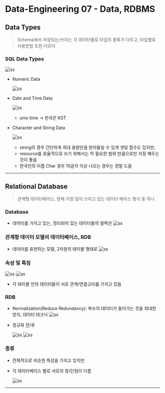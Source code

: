 # Data-Engineering 07 - Data, RDBMS

## Data Types
> Schema에서 저장되는/쓰이는 각 데이터별로 타입의 종류가 다르고, 타입별로 사용방법 또한 다르다

### SQL Data Types

![ss](DE_img/screenshot97.png)


- Numeric Data

    ![ss](DE_img/screenshot98.png)

- Date and Time Data

    ![ss](DE_img/screenshot99.png)
    - unix time -> 한국은 KST

- Character and String Data

    ![ss](DE_img/screenshot100.png)
    - string의 경우 간단하게 최대 용량만큼 받아들일 수 있게 셋팅 할수도 있지만,
    - resource를 효율적으로 쓰기 위해서는 딱 필요한 범위 만큼으로만 지정 해두는것이 좋음
    - 한국인의 이름 Char 경우 10글자 이상 나오는 경우는 정말 드뭄

---

## Relational Database
> 관계형 데이터베이스, 현재 가장 많이 쓰이고 있는 데이터 베이스 형식 중 하나

### Database
- 데이터를 가지고 있는, 정리되어 있는 데이터들의 컬렉션
![ss](DE_img/screenshot101.png)

### 관계형 데이터 모델의 데이터베이스, RDB
- 데이터를 표현하는 모델, 2차원의 테이블 형태로
![ss](DE_img/screenshot102.png)

### 속성 및 특징
![ss](DE_img/screenshot103.png)
![ss](DE_img/screenshot104.png)
- 각 테이블 안의 데이터들이 서로 관계/연결고리를 가지고 있음

### RDB
- Normalization(Reduce Redundancy): 복수의 데이터가 들어가는 것을 최대한 방지, 데이터 테크닉
    ![ss](DE_img/screenshot105.png)
    
- 정규화 전/후
  
    ![ss](DE_img/screenshot106.png)
    ![ss](DE_img/screenshot107.png)

### 종류
- 전체적으로 비슷한 특성을 가지고 있지만
- 각 데이터베이스 별로 서로의 장/단점이 다름
  
    ![ss](DE_img/screenshot108.png)


---

